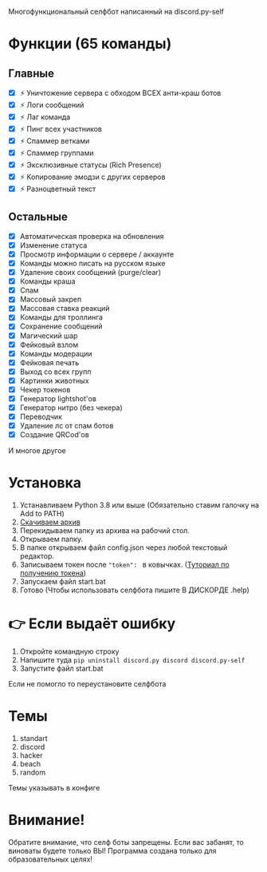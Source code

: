 Многофункциональный селфбот написанный на discord.py-self

# Функции (65 команды)
## Главные
- [x] ⚡ Уничтожение сервера с обходом ВСЕХ анти-краш ботов
- [x] ⚡ Логи сообщений
- [x] ⚡ Лаг команда
- [x] ⚡ Пинг всех участников
- [x] ⚡ Спаммер ветками
- [x] ⚡ Спаммер группами
- [x] ⚡ Эксклюзивные статусы (Rich Presence)
- [x] ⚡ Копирование эмодзи с других серверов
- [x] ⚡ Разноцветный текст

## Остальные
- [x] Автоматическая проверка на обновления
- [x] Изменение статуса
- [x] Просмотр информации о сервере / аккаунте
- [x] Команды можно писать на русском языке
- [x] Удаление своих сообщений (purge/clear)
- [x] Команды краша
- [x] Спам
- [x] Массовый закреп
- [x] Массовая ставка реакций
- [x] Команды для троллинга
- [x] Сохранение сообщений
- [x] Магический шар
- [x] Фейковый взлом
- [x] Команды модерации
- [x] Фейковая печать
- [x] Выход со всех групп
- [x] Картинки животных
- [x] Чекер токенов
- [x] Генератор lightshot'ов
- [x] Генератор нитро (без чекера)
- [x] Переводчик
- [x] Удаление лс от спам ботов
- [x] Создание QRCod'ов

И многое другое

# Установка
1. Устанавливаем Python 3.8 или выше (Обязательно ставим галочку на Add to PATH)
2. [Скачиваем архив]([https://github.com/PuroSlavKing/Discord-Selfbot])
3. Перекидываем папку из архива на рабочий стол.
4. Открываем папку.
5. В папке открываем файл config.json через любой текстовый редактор.
6. Записываем токен после `"token": ` в ковычках. ([Туториал по получению токена](https://youtu.be/9eE39IGQNcs))
7. Запускаем файл start.bat
8. Готово (Чтобы использовать селфбота пишите В ДИСКОРДЕ .help)

# 👉 Если выдаёт ошибку
1. Откройте командную строку
2. Напишите туда `pip uninstall discord.py discord discord.py-self`
3. Запустите файл start.bat

Если не помогло то переустановите селфбота

# Темы
1. standart
2. discord
3. hacker
4. beach
4. random

Темы указывать в конфиге


# Внимание!
Обратите внимание, что селф боты запрещены. Если вас забанят, то виноваты будете только ВЫ!
Программа создана только для образовательных целях!
